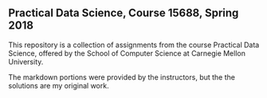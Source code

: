 ## Practical Data Science, Course 15688, Spring 2018

This repository is a collection of assignments from the course Practical Data Science, offered by the School of Computer Science at Carnegie Mellon University.

The markdown portions were provided by the instructors, but the the solutions are my original work.



